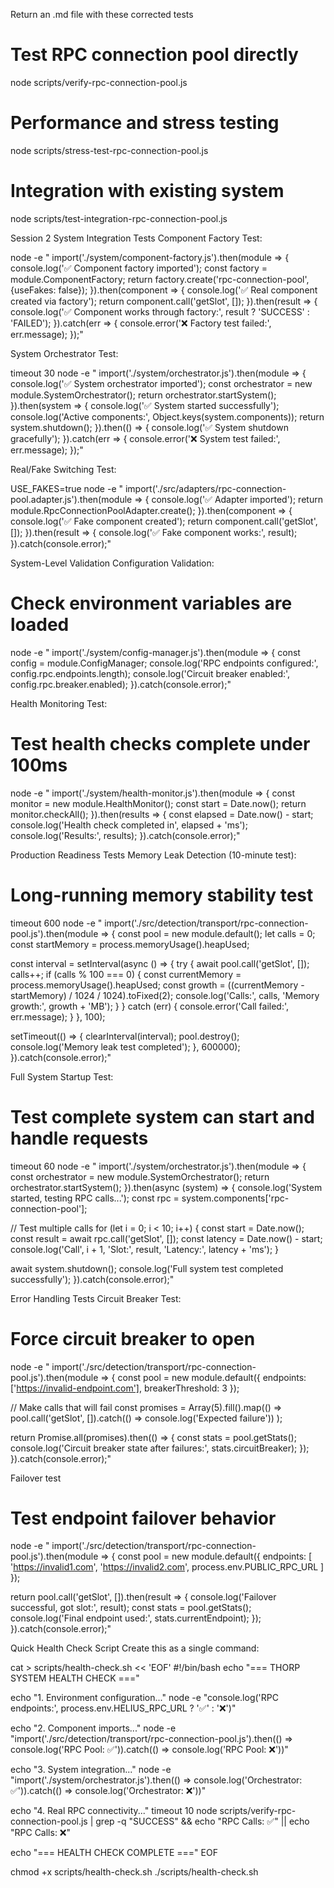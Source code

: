 Return an .md file with these corrected tests

# Test RPC connection pool directly
node scripts/verify-rpc-connection-pool.js

# Performance and stress testing  
node scripts/stress-test-rpc-connection-pool.js

# Integration with existing system
node scripts/test-integration-rpc-connection-pool.js

Session 2 System Integration Tests
Component Factory Test:

node -e "
import('./system/component-factory.js').then(module => {
  console.log('✅ Component factory imported');
  const factory = module.ComponentFactory;
  return factory.create('rpc-connection-pool', {useFakes: false});
}).then(component => {
  console.log('✅ Real component created via factory');
  return component.call('getSlot', []);
}).then(result => {
  console.log('✅ Component works through factory:', result ? 'SUCCESS' : 'FAILED');
}).catch(err => {
  console.error('❌ Factory test failed:', err.message);
});"

System Orchestrator Test:

timeout 30 node -e "
import('./system/orchestrator.js').then(module => {
  console.log('✅ System orchestrator imported');
  const orchestrator = new module.SystemOrchestrator();
  return orchestrator.startSystem();
}).then(system => {
  console.log('✅ System started successfully');
  console.log('Active components:', Object.keys(system.components));
  return system.shutdown();
}).then(() => {
  console.log('✅ System shutdown gracefully');
}).catch(err => {
  console.error('❌ System test failed:', err.message);
});"

Real/Fake Switching Test:

USE_FAKES=true node -e "
import('./src/adapters/rpc-connection-pool.adapter.js').then(module => {
  console.log('✅ Adapter imported');
  return module.RpcConnectionPoolAdapter.create();
}).then(component => {
  console.log('✅ Fake component created');
  return component.call('getSlot', []);
}).then(result => {
  console.log('✅ Fake component works:', result);
}).catch(console.error);"

System-Level Validation
Configuration Validation:

# Check environment variables are loaded
node -e "
import('./system/config-manager.js').then(module => {
  const config = module.ConfigManager;
  console.log('RPC endpoints configured:', config.rpc.endpoints.length);
  console.log('Circuit breaker enabled:', config.rpc.breaker.enabled);
}).catch(console.error);"

Health Monitoring Test:

# Test health checks complete under 100ms
node -e "
import('./system/health-monitor.js').then(module => {
  const monitor = new module.HealthMonitor();
  const start = Date.now();
  return monitor.checkAll();
}).then(results => {
  const elapsed = Date.now() - start;
  console.log('Health check completed in', elapsed + 'ms');
  console.log('Results:', results);
}).catch(console.error);"

Production Readiness Tests
Memory Leak Detection (10-minute test):

# Long-running memory stability test
timeout 600 node -e "
import('./src/detection/transport/rpc-connection-pool.js').then(module => {
  const pool = new module.default();
  let calls = 0;
  const startMemory = process.memoryUsage().heapUsed;
  
  const interval = setInterval(async () => {
    try {
      await pool.call('getSlot', []);
      calls++;
      if (calls % 100 === 0) {
        const currentMemory = process.memoryUsage().heapUsed;
        const growth = ((currentMemory - startMemory) / 1024 / 1024).toFixed(2);
        console.log('Calls:', calls, 'Memory growth:', growth + 'MB');
      }
    } catch (err) {
      console.error('Call failed:', err.message);
    }
  }, 100);
  
  setTimeout(() => {
    clearInterval(interval);
    pool.destroy();
    console.log('Memory leak test completed');
  }, 600000);
}).catch(console.error);"

Full System Startup Test:

# Test complete system can start and handle requests
timeout 60 node -e "
import('./system/orchestrator.js').then(module => {
  const orchestrator = new module.SystemOrchestrator();
  return orchestrator.startSystem();
}).then(async (system) => {
  console.log('System started, testing RPC calls...');
  const rpc = system.components['rpc-connection-pool'];
  
  // Test multiple calls
  for (let i = 0; i < 10; i++) {
    const start = Date.now();
    const result = await rpc.call('getSlot', []);
    const latency = Date.now() - start;
    console.log('Call', i + 1, 'Slot:', result, 'Latency:', latency + 'ms');
  }
  
  await system.shutdown();
  console.log('Full system test completed successfully');
}).catch(console.error);"

Error Handling Tests
Circuit Breaker Test:

# Force circuit breaker to open
node -e "
import('./src/detection/transport/rpc-connection-pool.js').then(module => {
  const pool = new module.default({
    endpoints: ['https://invalid-endpoint.com'],
    breakerThreshold: 3
  });
  
  // Make calls that will fail
  const promises = Array(5).fill().map(() => 
    pool.call('getSlot', []).catch(() => console.log('Expected failure'))
  );
  
  return Promise.all(promises).then(() => {
    const stats = pool.getStats();
    console.log('Circuit breaker state after failures:', stats.circuitBreaker);
  });
}).catch(console.error);"

Failover test

# Test endpoint failover behavior
node -e "
import('./src/detection/transport/rpc-connection-pool.js').then(module => {
  const pool = new module.default({
    endpoints: [
      'https://invalid1.com',
      'https://invalid2.com', 
      process.env.PUBLIC_RPC_URL
    ]
  });
  
  return pool.call('getSlot', []).then(result => {
    console.log('Failover successful, got slot:', result);
    const stats = pool.getStats();
    console.log('Final endpoint used:', stats.currentEndpoint);
  });
}).catch(console.error);"

Quick Health Check Script
Create this as a single command:

cat > scripts/health-check.sh << 'EOF'
#!/bin/bash
echo "=== THORP SYSTEM HEALTH CHECK ==="

echo "1. Environment configuration..."
node -e "console.log('RPC endpoints:', process.env.HELIUS_RPC_URL ? '✅' : '❌')"

echo "2. Component imports..."
node -e "import('./src/detection/transport/rpc-connection-pool.js').then(() => console.log('RPC Pool: ✅')).catch(() => console.log('RPC Pool: ❌'))"

echo "3. System integration..."
node -e "import('./system/orchestrator.js').then(() => console.log('Orchestrator: ✅')).catch(() => console.log('Orchestrator: ❌'))"

echo "4. Real RPC connectivity..."
timeout 10 node scripts/verify-rpc-connection-pool.js | grep -q "SUCCESS" && echo "RPC Calls: ✅" || echo "RPC Calls: ❌"

echo "=== HEALTH CHECK COMPLETE ==="
EOF

chmod +x scripts/health-check.sh
./scripts/health-check.sh

